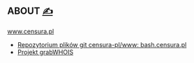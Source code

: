 
## ABOUT [<span style='font-size:20px;'>&#x270D;</span>](https://github.com/censura-pl/www/edit/main/DOCS/ABOUT.md)

www.censura.pl


+ [Repozytorium plików git censura-pl/www: bash.censura.pl](https://github.com/censura-pl/www)
+ [Projekt grabWHOIS](https://github.com/grabWHOIS)


